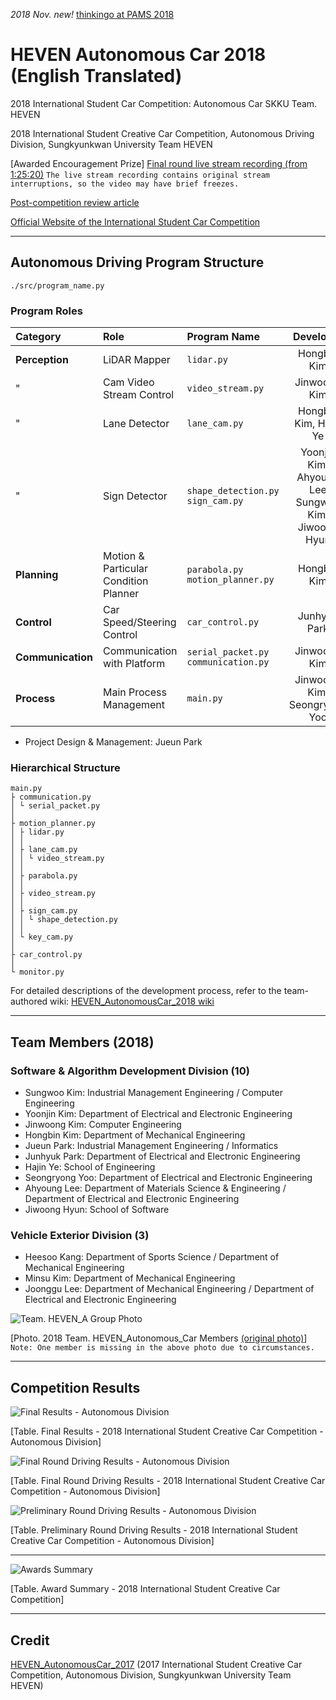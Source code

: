 *2018 Nov. new!* [thinkingo at PAMS 2018](https://github.com/HongBeenKim/pams-skku)

# HEVEN Autonomous Car 2018 (English Translated)

2018 International Student Car Competition: Autonomous Car SKKU Team. HEVEN

2018 International Student Creative Car Competition, Autonomous Driving Division, Sungkyunkwan University Team HEVEN

\[Awarded Encouragement Prize] [Final round live stream recording (from 1:25:20)](https://tv.naver.com/v/3246704)
`The live stream recording contains original stream interruptions, so the video may have brief freezes.`

[Post-competition review article](https://jueun-park.github.io/2018-07-08/postscript-autonomous-car)

[Official Website of the International Student Car Competition](http://kasa.kr/cev/)

---

## Autonomous Driving Program Structure

`./src/program_name.py`

### Program Roles

| Category          | Role                                  | Program Name                             |                       Developer                       |
| :---------------- | :------------------------------------ | :--------------------------------------- | :---------------------------------------------------: |
| **Perception**    | LiDAR Mapper                          | `lidar.py`                               |                      Hongbin Kim                      |
| "                 | Cam Video Stream Control              | `video_stream.py`                        |                      Jinwoong Kim                     |
| "                 | Lane Detector                         | `lane_cam.py`                            |                 Hongbin Kim, Hajin Ye                 |
| "                 | Sign Detector                         | `shape_detection.py`<br>`sign_cam.py`    | Yoonjin Kim, Ahyoung Lee<br>Sungwoo Kim, Jiwoong Hyun |
| **Planning**      | Motion & Particular Condition Planner | `parabola.py`<br>`motion_planner.py`     |                      Hongbin Kim                      |
| **Control**       | Car Speed/Steering Control            | `car_control.py`                         |                      Junhyuk Park                     |
| **Communication** | Communication with Platform           | `serial_packet.py`<br>`communication.py` |                      Jinwoong Kim                     |
| **Process**       | Main Process Management               | `main.py`                                |              Jinwoong Kim, Seongryong Yoo             |

* Project Design & Management: Jueun Park

### Hierarchical Structure

```
main.py
├ communication.py
│ └ serial_packet.py
│ 
├ motion_planner.py
│ ├ lidar.py
│ │ 
│ ├ lane_cam.py
│ │ └ video_stream.py
│ │
│ ├ parabola.py
│ │ 
│ ├ video_stream.py
│ │
│ ├ sign_cam.py
│ │ └ shape_detection.py
│ │
│ └ key_cam.py
│ 
├ car_control.py
│ 
└ monitor.py
```

For detailed descriptions of the development process, refer to the team-authored wiki: [HEVEN\_AutonomousCar\_2018 wiki](https://github.com/Jueun-Park/HEVEN_AutonomousCar_2018/wiki)

---

## Team Members (2018)

### Software & Algorithm Development Division (10)

* Sungwoo Kim: Industrial Management Engineering / Computer Engineering
* Yoonjin Kim: Department of Electrical and Electronic Engineering
* Jinwoong Kim: Computer Engineering
* Hongbin Kim: Department of Mechanical Engineering
* Jueun Park: Industrial Management Engineering / Informatics
* Junhyuk Park: Department of Electrical and Electronic Engineering
* Hajin Ye: School of Engineering
* Seongryong Yoo: Department of Electrical and Electronic Engineering
* Ahyoung Lee: Department of Materials Science & Engineering / Department of Electrical and Electronic Engineering
* Jiwoong Hyun: School of Software

### Vehicle Exterior Division (3)

* Heesoo Kang: Department of Sports Science / Department of Mechanical Engineering
* Minsu Kim: Department of Mechanical Engineering
* Joonggu Lee: Department of Mechanical Engineering / Department of Electrical and Electronic Engineering

![Team. HEVEN\_A Group Photo](https://github.com/Jueun-Park/HEVEN_AutonomousCar_2018/blob/master/img_for_md/\(%EC%A0%80%ED%99%94%EC%A7%88\)2018%ED%97%A4%EB%B8%90%EC%9E%90%EC%9C%A8%EC%B0%A8%ED%8C%80%EB%8B%A8%EC%B2%B4%EC%82%AC%EC%A7%84.jpg)

\[Photo. 2018 Team. HEVEN\_Autonomous\_Car Members [(original photo)](https://github.com/Jueun-Park/HEVEN_AutonomousCar_2018/blob/master/img_for_md/%28%EC%88%98%EC%A0%95%292018%ED%97%A4%EB%B8%90%EC%9E%90%EC%9C%A8%EC%B0%A8%ED%8C%80%EB%8B%A8%EC%B2%B4%EC%82%AC%EC%A7%84.jpg)]
`Note: One member is missing in the above photo due to circumstances.`

---

## Competition Results

![Final Results - Autonomous Division](https://github.com/Jueun-Park/HEVEN_AutonomousCar_2018/blob/master/img_for_md/2018%EB%85%84%EA%B5%AD%EC%A0%9C%EB%8C%80%ED%95%99%EC%83%9D%EC%B0%BD%EC%9E%91%EC%9E%90%EB%8F%99%EC%B0%A8%EA%B2%BD%EC%A7%84%EB%8C%80%ED%9A%8C-%EC%9E%90%EC%9C%A8%EC%B0%A8%EB%B6%80%EB%AC%B8%EC%B5%9C%EC%A2%85%EA%B2%B0%EA%B3%BC.JPG)

\[Table. Final Results - 2018 International Student Creative Car Competition - Autonomous Division]

![Final Round Driving Results - Autonomous Division](https://github.com/Jueun-Park/HEVEN_AutonomousCar_2018/blob/master/img_for_md/2018%EB%85%84%EA%B5%AD%EC%A0%9C%EB%8C%80%ED%95%99%EC%83%9D%EC%B0%BD%EC%9E%91%EC%9E%90%EB%8F%99%EC%B0%A8%EA%B2%BD%EC%A7%84%EB%8C%80%ED%9A%8C-%EC%9E%90%EC%9C%A8%EC%B0%A8%EB%B6%80%EB%AC%B8%EB%B3%B8%EC%84%A0%EC%A3%BC%ED%96%89%EA%B2%B0%EA%B3%BC.JPG)

\[Table. Final Round Driving Results - 2018 International Student Creative Car Competition - Autonomous Division]

![Preliminary Round Driving Results - Autonomous Division](https://github.com/Jueun-Park/HEVEN_AutonomousCar_2018/blob/master/img_for_md/2018%EB%85%84%EA%B5%AD%EC%A0%9C%EB%8C%80%ED%95%99%EC%83%9D%EC%B0%BD%EC%9E%91%EC%9E%90%EB%8F%99%EC%B0%A8%EA%B2%BD%EC%A7%84%EB%8C%80%ED%9A%8C-%EC%9E%90%EC%9C%A8%EC%B0%A8%EB%B6%80%EB%AC%B8%EC%98%88%EC%84%A0%EC%A3%BC%ED%96%89%EA%B2%B0%EA%B3%BC.JPG)

\[Table. Preliminary Round Driving Results - 2018 International Student Creative Car Competition - Autonomous Division]

---

![Awards Summary](https://github.com/Jueun-Park/HEVEN_AutonomousCar_2018/blob/master/img_for_md/2018%EB%85%84%EA%B5%AD%EC%A0%9C%EB%8C%80%ED%95%99%EC%83%9D%EC%B0%BD%EC%9E%91%EC%9E%90%EB%8F%99%EC%B0%A8%EA%B2%BD%EC%A7%84%EB%8C%80%ED%9A%8C%EA%B2%B0%EA%B3%BC.jpg)

\[Table. Award Summary - 2018 International Student Creative Car Competition]

---

## Credit

[HEVEN\_AutonomousCar\_2017](https://github.com/jungAcat/HEVEN_AutonomousCar_2017) (2017 International Student Creative Car Competition, Autonomous Division, Sungkyunkwan University Team HEVEN)
